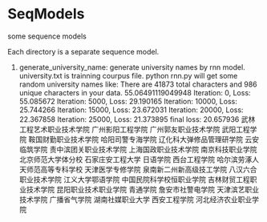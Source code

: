 # SeqModels
some sequence models

Each directory is a separate sequence model.

1. generate_university_name: generate university names by rnn model. university.txt is trainning courpus file. python rnn.py will get some random university names like: 
There are 41873 total characters and 986 unique characters in your data.
55.06491119049948
Iteration: 0, Loss: 55.085672
Iteration: 5000, Loss: 29.190165
Iteration: 10000, Loss: 25.744266
Iteration: 15000, Loss: 23.672031
Iteration: 20000, Loss: 22.367858
Iteration: 25000, Loss: 21.373895
final loss: 20.657936
武林工程艺术职业技术学院
广州影阳工程学院
广州郭友职业技术学院
武阳工程学院
鞍国财勤职业技术学院
哈阳司警专海学院
辽化科大弹修品管理研学院
云安临筑学院
责中滨团关职业技术学院
上海国政职业技术学院
南京科技职业学院
北京师范大学体分校 
石家庄安工程大学
日语学院
西台工程学院
哈尔滨劳涿人天师范高等专科学校
天津医学专修学院
泉南新二州新高级技工学院
八汉六合职业技术学院
江义大学鄂语学院
中国民院科学校恒职业学院
吉林财贸工程职业技术学院
昆阳职业技术职业学院
青通学院
詹安市社警电学院
天津滨艺职业技术学院
广播省气学院
湖南社媒职业大学
西安工程学院
河北经济农业职业学院
